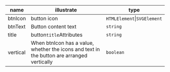| name     | illustrate                                                                                 | type                        |
| -------- | ------------------------------------------------------------------------------------------ | --------------------------- |
| btnIcon  | button icon                                                                                | `HTMLElement`\|`SVGElement` |
| btnText  | Button content text                                                                        | `string`                    |
| title    | button`title`Attributes                                                                    | `string`                    |
| vertical | When btnIcon has a value, whether the icons and text in the button are arranged vertically | `boolean`                   |
